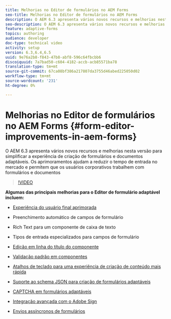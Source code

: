 ```yaml
---
title: Melhorias no Editor de formulários no AEM Forms
seo-title: Melhorias no Editor de formulários no AEM Forms
description: O AEM 6.3 apresenta vários novos recursos e melhorias nesta versão para simplificar a experiência de criação de formulários e documentos adaptáveis. Os aprimoramentos ajudam a reduzir o tempo de entrada no mercado e permitem que os usuários corporativos trabalhem com formulários e documentos
seo-description: O AEM 6.3 apresenta vários novos recursos e melhorias nesta versão para simplificar a experiência de criação de formulários e documentos adaptáveis. Os aprimoramentos ajudam a reduzir o tempo de entrada no mercado e permitem que os usuários corporativos trabalhem com formulários e documentos
feature: adaptive-forms
topics: authoring
audience: developer
doc-type: technical video
activity: setup
version: 6.3,6.4,6.5
uuid: 9e76a2b8-f843-47b8-abf8-596c64fbcbb6
discoiquuid: 7a7bad50-c604-4182-accb-acb85571ba78
translation-type: tm+mt
source-git-commit: 67ca08bf386a217807da3755d46abed225050d02
workflow-type: tm+mt
source-wordcount: '231'
ht-degree: 0%

---
```



# Melhorias no Editor de formulários no AEM Forms {#form-editor-improvements-in-aem-forms}

O AEM 6.3 apresenta vários novos recursos e melhorias nesta versão para simplificar a experiência de criação de formulários e documentos adaptáveis. Os aprimoramentos ajudam a reduzir o tempo de entrada no mercado e permitem que os usuários corporativos trabalhem com formulários e documentos

>[!VIDEO](https://video.tv.adobe.com/v/19500/)

**Algumas das principais melhorias para o Editor de formulário adaptável incluem:**

* [Experiência do usuário final aprimorada](https://helpx.adobe.com/aem-forms/6-3/introduction-forms-authoring.html)

* Preenchimento automático de campos de formulário
* Rich Text para um componente de caixa de texto
* Tipos de entrada especializados para campos de formulário

* [Edição em linha do título do componente](https://helpx.adobe.com/aem-forms/6-3/introduction-forms-authoring.html)
* [Validação padrão em componentes](https://helpx.adobe.com/aem-forms/6-3/introduction-forms-authoring.html)
* [Atalhos de teclado para uma experiência de criação de conteúdo mais rápida](https://helpx.adobe.com/aem-forms/6-3/keyboard-shortcuts.html#AdaptiveFormEditor)
* [Suporte ao schema JSON para criação de formulários adaptáveis](https://helpx.adobe.com/aem-forms/6-3/adaptive-form-json-schema-form-model.html)
* [CAPTCHA em formulários adaptáveis](https://helpx.adobe.com/aem-forms/6-3/captcha-adaptive-forms.html)
* [Integração avançada com o Adobe Sign](https://helpx.adobe.com/aem-forms/6-3/working-with-adobe-sign.html)
* [Envios assíncronos de formulários](https://helpx.adobe.com/aem-forms/6-3/asynchronous-submissions-adaptive-forms.html)
